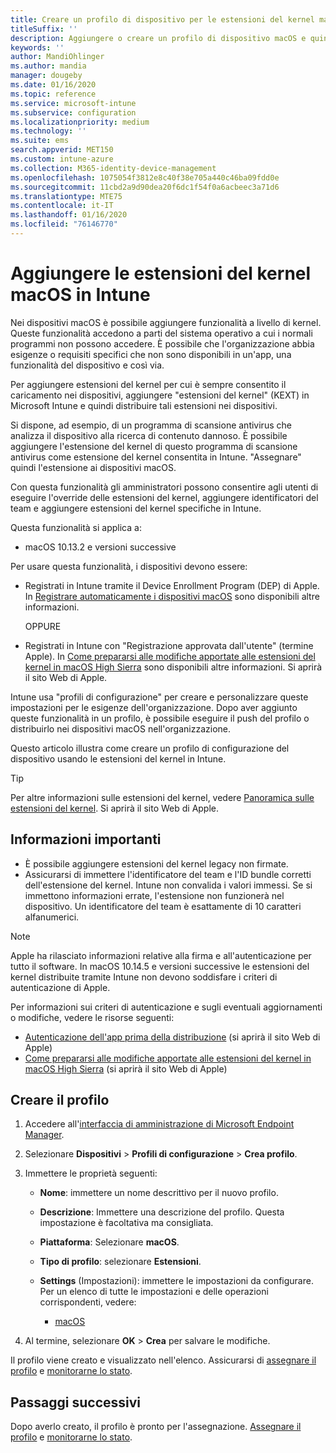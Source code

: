 ```yaml
---
title: Creare un profilo di dispositivo per le estensioni del kernel macOS con Microsoft Intune - Azure | Microsoft Docs
titleSuffix: ''
description: Aggiungere o creare un profilo di dispositivo macOS e quindi configurare le estensioni del kernel per consentire l'override dell'utente, aggiungere l'identificatore del team e un bundle e l'identificatore del team in Microsoft Intune.
keywords: ''
author: MandiOhlinger
ms.author: mandia
manager: dougeby
ms.date: 01/16/2020
ms.topic: reference
ms.service: microsoft-intune
ms.subservice: configuration
ms.localizationpriority: medium
ms.technology: ''
ms.suite: ems
search.appverid: MET150
ms.custom: intune-azure
ms.collection: M365-identity-device-management
ms.openlocfilehash: 1075054f3812e8c40f38e705a440c46ba09fdd0e
ms.sourcegitcommit: 11cbd2a9d90dea20f6dc1f54f0a6acbeec3a71d6
ms.translationtype: MTE75
ms.contentlocale: it-IT
ms.lasthandoff: 01/16/2020
ms.locfileid: "76146770"
---
```

# <a name="add-macos-kernel-extensions-in-intune"></a>Aggiungere le estensioni del kernel macOS in Intune

Nei dispositivi macOS è possibile aggiungere funzionalità a livello di kernel. Queste funzionalità accedono a parti del sistema operativo a cui i normali programmi non possono accedere. È possibile che l'organizzazione abbia esigenze o requisiti specifici che non sono disponibili in un'app, una funzionalità del dispositivo e così via. 

Per aggiungere estensioni del kernel per cui è sempre consentito il caricamento nei dispositivi, aggiungere "estensioni del kernel" (KEXT) in Microsoft Intune e quindi distribuire tali estensioni nei dispositivi.

Si dispone, ad esempio, di un programma di scansione antivirus che analizza il dispositivo alla ricerca di contenuto dannoso. È possibile aggiungere l'estensione del kernel di questo programma di scansione antivirus come estensione del kernel consentita in Intune. "Assegnare" quindi l'estensione ai dispositivi macOS.

Con questa funzionalità gli amministratori possono consentire agli utenti di eseguire l'override delle estensioni del kernel, aggiungere identificatori del team e aggiungere estensioni del kernel specifiche in Intune.

Questa funzionalità si applica a:

- macOS 10.13.2 e versioni successive

Per usare questa funzionalità, i dispositivi devono essere:

- Registrati in Intune tramite il Device Enrollment Program (DEP) di Apple. In [Registrare automaticamente i dispositivi macOS](../enrollment/device-enrollment-program-enroll-macos.md) sono disponibili altre informazioni.

  OPPURE

- Registrati in Intune con "Registrazione approvata dall'utente" (termine Apple). In [Come prepararsi alle modifiche apportate alle estensioni del kernel in macOS High Sierra](https://support.apple.com/en-us/HT208019) sono disponibili altre informazioni. Si aprirà il sito Web di Apple.

Intune usa "profili di configurazione" per creare e personalizzare queste impostazioni per le esigenze dell'organizzazione. Dopo aver aggiunto queste funzionalità in un profilo, è possibile eseguire il push del profilo o distribuirlo nei dispositivi macOS nell'organizzazione.

Questo articolo illustra come creare un profilo di configurazione del dispositivo usando le estensioni del kernel in Intune.

> [!TIP]
> Per altre informazioni sulle estensioni del kernel, vedere [Panoramica sulle estensioni del kernel](https://developer.apple.com/library/archive/documentation/Darwin/Conceptual/KernelProgramming/Extend/Extend.html). Si aprirà il sito Web di Apple.

## <a name="what-you-need-to-know"></a>Informazioni importanti

- È possibile aggiungere estensioni del kernel legacy non firmate.
- Assicurarsi di immettere l'identificatore del team e l'ID bundle corretti dell'estensione del kernel. Intune non convalida i valori immessi. Se si immettono informazioni errate, l'estensione non funzionerà nel dispositivo. Un identificatore del team è esattamente di 10 caratteri alfanumerici. 

> [!NOTE]
> Apple ha rilasciato informazioni relative alla firma e all'autenticazione per tutto il software. In macOS 10.14.5 e versioni successive le estensioni del kernel distribuite tramite Intune non devono soddisfare i criteri di autenticazione di Apple.
>
> Per informazioni sui criteri di autenticazione e sugli eventuali aggiornamenti o modifiche, vedere le risorse seguenti:
>
> - [Autenticazione dell'app prima della distribuzione](https://developer.apple.com/documentation/security/notarizing_your_app_before_distribution) (si aprirà il sito Web di Apple) 
> - [Come prepararsi alle modifiche apportate alle estensioni del kernel in macOS High Sierra](https://support.apple.com/en-us/HT208019) (si aprirà il sito Web di Apple)

## <a name="create-the-profile"></a>Creare il profilo

1. Accedere all'[interfaccia di amministrazione di Microsoft Endpoint Manager](https://go.microsoft.com/fwlink/?linkid=2109431).
2. Selezionare **Dispositivi** > **Profili di configurazione** > **Crea profilo**.
3. Immettere le proprietà seguenti:

    - **Nome**: immettere un nome descrittivo per il nuovo profilo.
    - **Descrizione**: Immettere una descrizione del profilo. Questa impostazione è facoltativa ma consigliata.
    - **Piattaforma**: Selezionare **macOS**.
    - **Tipo di profilo**: selezionare **Estensioni**.
    - **Settings** (Impostazioni): immettere le impostazioni da configurare. Per un elenco di tutte le impostazioni e delle operazioni corrispondenti, vedere:

        - [macOS](kernel-extensions-settings-macos.md)

4. Al termine, selezionare **OK** > **Crea** per salvare le modifiche.

Il profilo viene creato e visualizzato nell'elenco. Assicurarsi di [assegnare il profilo](../device-profile-assign.md) e [monitorarne lo stato](../device-profile-monitor.md).

## <a name="next-steps"></a>Passaggi successivi

Dopo averlo creato, il profilo è pronto per l'assegnazione. [Assegnare il profilo](../device-profile-assign.md) e [monitorarne lo stato](../device-profile-monitor.md).
